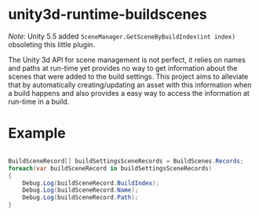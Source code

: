 # unity3d-runtime-buildscenes
*Note:* Unity 5.5 added ```SceneManager.GetSceneByBuildIndex(int index)``` obsoleting this little plugin.

The Unity 3d API for scene management is not perfect, it relies on names and paths at run-time yet provides no way to get information about the scenes that were added to the build settings. This project aims to alleviate that by automatically creating/updating an asset with this information when a build happens and also provides a easy way to access the information at run-time in a build.
# Example
```cs

BuildSceneRecord[] buildSettingsSceneRecords = BuildScenes.Records;
foreach(var buildSceneRecord in buildSettingsSceneRecords)
{
    Debug.Log(buildSceneRecord.BuildIndex);
    Debug.Log(buildSceneRecord.Name);
    Debug.Log(buildSceneRecord.Path);
}

```
